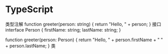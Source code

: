 # TypeScript
类型注解
function greeter(person: string) {
    return "Hello, " + person;
}
接口
interface Person {
    firstName: string;
    lastName: string;
}

function greeter(person: Person) {
    return "Hello, " + person.firstName + " " + person.lastName;
}
类
 



































